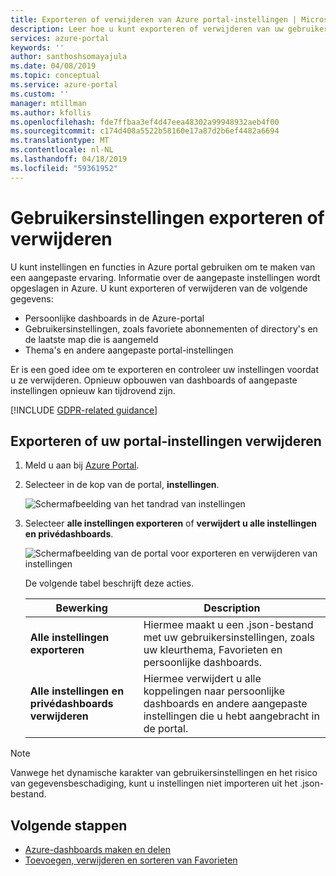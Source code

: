 ```yaml
---
title: Exporteren of verwijderen van Azure portal-instellingen | Microsoft Docs
description: Leer hoe u kunt exporteren of verwijderen van uw gebruikersinstellingen, persoonlijke dashboards en aangepaste instellingen in de Azure-portal.
services: azure-portal
keywords: ''
author: santhoshsomayajula
ms.date: 04/08/2019
ms.topic: conceptual
ms.service: azure-portal
ms.custom: ''
manager: mtillman
ms.author: kfollis
ms.openlocfilehash: fde7ffbaa3ef4d47eea48302a99948932aeb4f00
ms.sourcegitcommit: c174d408a5522b58160e17a87d2b6ef4482a6694
ms.translationtype: MT
ms.contentlocale: nl-NL
ms.lasthandoff: 04/18/2019
ms.locfileid: "59361952"
---
```

# <a name="export-or-delete-user-settings"></a>Gebruikersinstellingen exporteren of verwijderen

U kunt instellingen en functies in Azure portal gebruiken om te maken van een aangepaste ervaring. Informatie over de aangepaste instellingen wordt opgeslagen in Azure. U kunt exporteren of verwijderen van de volgende gegevens:

* Persoonlijke dashboards in de Azure-portal
* Gebruikersinstellingen, zoals favoriete abonnementen of directory's en de laatste map die is aangemeld
* Thema's en andere aangepaste portal-instellingen

Er is een goed idee om te exporteren en controleer uw instellingen voordat u ze verwijderen. Opnieuw opbouwen van dashboards of aangepaste instellingen opnieuw kan tijdrovend zijn.

[!INCLUDE [GDPR-related guidance](../../includes/gdpr-intro-sentence.md)]

## <a name="export-or-delete-your-portal-settings"></a>Exporteren of uw portal-instellingen verwijderen

1. Meld u aan bij [Azure Portal](https://portal.azure.com).
2. Selecteer in de kop van de portal, **instellingen**.

    ![Schermafbeelding van het tandrad van instellingen](media/azure-portal-export-delete-settings/azure-portal-settings-icon.png)

3. Selecteer **alle instellingen exporteren** of **verwijdert u alle instellingen en privédashboards**.

    ![Schermafbeelding van de portal voor exporteren en verwijderen van instellingen](media/azure-portal-export-delete-settings/azure-portal-export-delete-settings.png)

      De volgende tabel beschrijft deze acties.

      | Bewerking | Description |
      | --- | --- |
      | **Alle instellingen exporteren** | Hiermee maakt u een .json-bestand met uw gebruikersinstellingen, zoals uw kleurthema, Favorieten en persoonlijke dashboards.|
      | **Alle instellingen en privédashboards verwijderen** | Hiermee verwijdert u alle koppelingen naar persoonlijke dashboards en andere aangepaste instellingen die u hebt aangebracht in de portal. |

> [!NOTE]
> Vanwege het dynamische karakter van gebruikersinstellingen en het risico van gegevensbeschadiging, kunt u instellingen niet importeren uit het .json-bestand.
>
>


## <a name="next-steps"></a>Volgende stappen

* [Azure-dashboards maken en delen](azure-portal-dashboard-share-access.md)
* [Toevoegen, verwijderen en sorteren van Favorieten](azure-portal-add-remove-sort-favorites.md)
